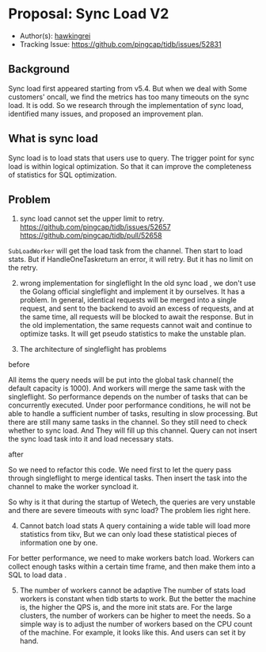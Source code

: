 # Proposal: Sync Load V2

- Author(s): [hawkingrei](https://github.com/hawkingrei)
- Tracking Issue: https://github.com/pingcap/tidb/issues/52831

##  Background 
Sync load first appeared starting from v5.4. But when we deal with Some customers' oncall, we find the metrics has too many 
timeouts on the sync load. It is odd. So we research through the implementation of sync load, identified many issues, and proposed an improvement plan.

## What is sync load

Sync load is to load stats that users use to query.  The trigger point for sync load is within logical optimization.
So that it can improve the completeness of statistics for SQL optimization. 

## Problem
1. sync load cannot set the upper limit to retry.
https://github.com/pingcap/tidb/issues/52657
https://github.com/pingcap/tidb/pull/52658

```SubLoadWorker``` will get the load task from the channel. Then start to load stats. But if HandleOneTaskreturn an error,
it will retry. But it has no limit on the retry. 

2. wrong implementation for singleflight 
In the old sync load , we don't use the Golang official singleflight and implement it by ourselves. It has a problem. 
In general, identical requests will be merged into a single request, and sent to the backend to avoid an excess of requests, 
and at the same time, all requests will be blocked to await the response. But in the old implementation, the same requests 
cannot wait and continue to optimize tasks. It will get pseudo statistics to make the unstable plan.

3. The architecture of singleflight has problems

before

All items the query needs will be put into the global task channel( the default capacity is 1000). And workers will merge the same task with the singleflight. So performance depends on the number of tasks that can be concurrently executed. 
Under poor performance conditions, he will not be able to handle a sufficient number of tasks, resulting in slow processing. But there are still many same tasks in the channel. So they still need to check whether to sync load. And They will fill up this channel. Query can not insert the sync load task into it and load necessary stats.

after

So we need to refactor this code. We need first to let the query pass through singleflight to merge identical tasks. Then insert the task into the channel to make the worker syncload it.

So why is it that during the startup of Wetech, the queries are very unstable and there are severe timeouts with sync load? The problem lies right here.

4. Cannot batch load stats
A query containing a wide table will load more statistics from tikv,  But we can only load these statistical pieces of information one by one. 

For better performance, we need to make workers batch load. Workers can collect enough tasks within a certain time frame, and then make them into a SQL to load data .

5. The number of workers cannot be adaptive
The number of stats load workers is constant when tidb starts to work. But the better the machine is, the higher the QPS is, and the more init stats are.  For the large clusters, the number of workers can  be higher to meet the needs.
So a simple way is to adjust the number of workers based on the CPU count of the machine.  For example, it looks like this. And users can set it by hand.

